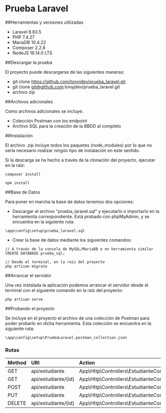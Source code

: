 # Prueba Laravel

##Herramientas y versiones utilizadas

- Laravel 8.83.5
- PHP 7.4.27
- MariaDB 10.4.22
- Composer 2.2.8
- NodeJS 16.14.0 LTS

##Descargar la prueba

El proyecto puede descargarse de las siguientes maneras: 
- git clone https://github.com/tonyjdev/prueba_laravel.git
- git clone git@github.com:tonyjdev/prueba_laravel.git
- archivo zip

##Archivos adicionales

Como archivos adicionales se incluye:

- Colección Postman con los endpoint
- Archivo SQL para la creación de la BBDD al completo


##Instalación

El archivo .zip incluye todos los paquetes (node_modules) por lo que no sería necesario realizar ningún tipo de instalación en este sentido.

Si la descarga se ha hecho a través de la clonación del proyecto, ejecutar en la raíz:

```
composer install

npm install
```

##Base de Datos

Para poner en marcha la base de datos tenemos dos opciones:

- Descargar el archivo "prueba_laravel.sql" y ejecutarlo o importarlo en la herramienta correspondiente. Está probado con phpMyAdmin, y se encuentra en la siguiente ruta:
```
\app\config\setup\prueba_laravel.sql
```

- Crear la base de datos mediante los siguientes comandos:
```
// A través de la consola de MySQL/MariaDB o en herramienta similar
CREATE DATABASE prueba_sql;

// Desde el terminal, en la raíz del proyecto
php artisan migrate
```

##Arrancar el servidor

Una vez instalada la aplicación podemos arrancar el servidor desde el terminal con el siguiente comando en la raíz del proyecto:
```
php artisan serve
```

##Probando el proyecto

Se incluye en el proyecto el archivo de una colección de Postman para poder probarlo en dicha herramienta.
Esta colección se encuentra en la siguiente ruta:
```
\app\config\setup\PruebaLaravel.postman_collection.json
```

### Rutas
| Method | URI | Action |
|:-------| :--- | :--- |
| GET    | api/estudiante      | App\Http\Controllers\EstudianteController@index            |
| GET    | api/estudiante/{id} | App\Http\Controllers\EstudianteController@show             |
| POST   | api/estudiante      | App\Http\Controllers\EstudianteController@store            |
| PUT    | api/estudiante      | App\Http\Controllers\EstudianteController@update           |
| DELETE | api/estudiante/{id} | App\Http\Controllers\EstudianteController@destroy          |
